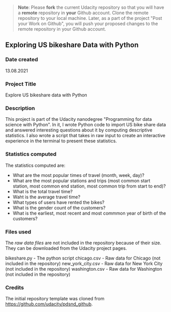 >**Note**: Please **fork** the current Udacity repository so that you will have a **remote** repository in **your** Github account. Clone the remote repository to your local machine. Later, as a part of the project "Post your Work on Github", you will push your proposed changes to the remote repository in your Github account.

## Exploring US bikeshare Data with Python
### Date created
13.08.2021
### Project Title
Explore US bikeshare data with Python

### Description
This project is part of the Udacity nanodegree "Programming for data science with Python". In it, I wrote Python code to import US bike share data and answered interesting questions about it by computing descriptive statistics. I also wrote a script that takes in raw input to create an interactive experience in the terminal to present these statistics.

### Statistics computed
The statistics computed are:
- What are the most popular times of travel (month, week, day)?
- What are the most popular stations and trips (most common start station, most common end station, most common trip from start to end)?
- What is the total travel time?
- Waht is the average travel time?
- What types of users have rented the bikes?
- What is the gender count of the customers?
- What is the earliest, most recent and most commmon year of birth of the customers?

### Files used
The _raw data files_ are not included in the repository because of their size. They can be downloaded from the Udacity project pages.

bikeshare.py - The python script
chicago.csv - Raw data for Chicago (not included in the repository)
new_york_city.csv - Raw data for New York City (not included in the repository)
washington.csv - Raw data for Washington (not included in the repository)

### Credits
The initial repository template was cloned from https://github.com/udacity/pdsnd_github.

